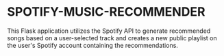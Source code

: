 # SPOTIFY-MUSIC-RECOMMENDER
This Flask application utilizes the Spotify API to generate recommended songs based on a user-selected track and creates a new public playlist on the user's Spotify account containing the recommendations.
